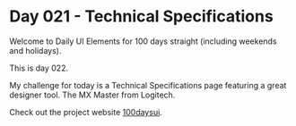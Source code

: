 Day 021 - Technical Specifications
======================

Welcome to Daily UI Elements for 100 days straight (including weekends and holidays).

This is day 022.

My challenge for today is a Technical Specifications page featuring a great designer tool. The MX Master from Logitech.

Check out the project website [100daysui](www.100daysui.com).

